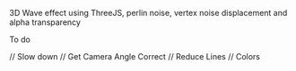 3D Wave effect using ThreeJS, perlin noise, vertex noise displacement and alpha transparency

To do 

// Slow down
// Get Camera Angle Correct
// Reduce Lines
// Colors